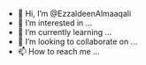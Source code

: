 - 👋 Hi, I’m @EzzaldeenAlmaaqali
- 👀 I’m interested in ...
- 🌱 I’m currently learning ...
- 💞️ I’m looking to collaborate on ...
- 📫 How to reach me ...

<!---
EzzaldeenAlmaaqali/EzzaldeenAlmaaqali is a ✨ special ✨ repository because its `README.md` (this file) appears on your GitHub profile.
You can click the Preview link to take a look at your changes.
--->
